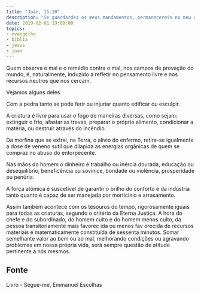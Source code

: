 ```yaml
---
title: "João, 15:10"
description: "Se guardardes os meus mandamentos, permanecereis no meu amor..."
date: 2019-02-01 19:00:00
topics: 
- evangelho
- biblia
- jesus
- joao
---
```


Quem observa o mal e o remédio contra o mal, nos campos de
provação do mundo, é, naturalmente, induzido a refletir no pensamento
livre e nos recursos neutros que nos cercam.

Vejamos alguns deles.

Com a pedra tanto se pode ferir ou injuriar quanto edificar ou
esculpir.

A criatura é livre para usar o fogo de maneiras diversas, como
sejam: extinguir o frio, afastar as trevas, preparar o próprio alimento,
condicionar a matéria, ou destruir através do incêndio.

Da morfina que se extrai, na Terra, o alívio do enfermo, retira-se
igualmente a dose de veneno sutil que dilapida as energias orgânicas de quem se
compraz no abuso do entorpecente.

Nas mãos do homem o dinheiro é trabalho ou inércia dourada, educação ou
desequilíbrio, beneficência ou sovinice, bondade ou violência, prosperidade ou
penúria.

A força atômica é suscetível de garantir o brilho do conforto e da indústria tanto
quanto é capaz de ser manejada por morticínio e arrasamento.

Assim também acontece com os tesouros do tempo, rigorosamente iguais para todas
as criaturas, segundo o critério da Eterna Justiça. A hora do chefe e do
subordinado, do homem culto e do homem menos culto, da pessoa transitoriamente
mais favorec ida ou menos fav orecida de recursos materiais é matematicamente
constituída de sessenta minutos. Somar semelhante valor ao bem ou ao mal,
melhorando condições ou agravando problemas em nossa própria vida, será sempre
questão de atitude pertinente a nós mesmos.


## Fonte
Livro - Segue-me, Emmanuel
Escolhas
